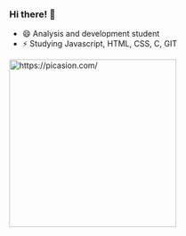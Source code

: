 ### Hi there! 👋

- 😄 Analysis and development student
- ⚡ Studying Javascript, HTML, CSS, C, GIT

<a href="https://picasion.com/"><img src="https://i.picasion.com/pic92/be5bc88b5590f1bc7326329a5b4f6e24.gif" width="300" height="300" border="0" alt="https://picasion.com/" /></a>

